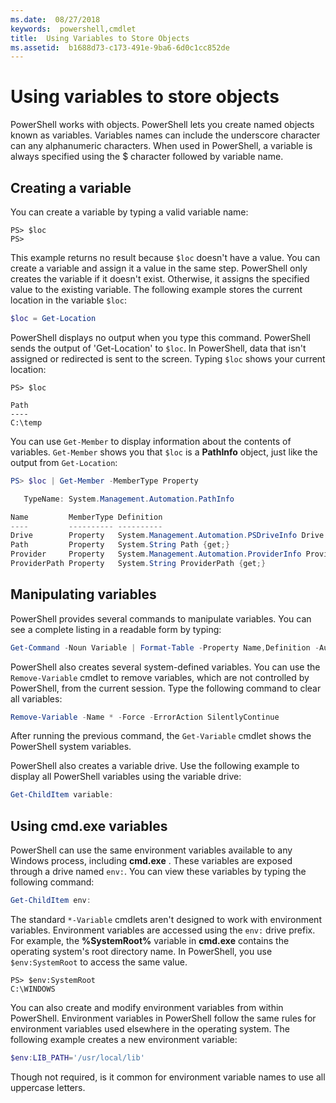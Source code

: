 ```yaml
---
ms.date:  08/27/2018
keywords:  powershell,cmdlet
title:  Using Variables to Store Objects
ms.assetid:  b1688d73-c173-491e-9ba6-6d0c1cc852de
---
```


# Using variables to store objects

PowerShell works with objects. PowerShell lets you create named objects known as variables.
Variables names can include the underscore character can any alphanumeric characters. When used in
PowerShell, a variable is always specified using the \$ character followed by variable name.

## Creating a variable

You can create a variable by typing a valid variable name:

```
PS> $loc
PS>
```

This example returns no result because `$loc` doesn't have a value. You can create a variable and
assign it a value in the same step. PowerShell only creates the variable if it doesn't exist.
Otherwise, it assigns the specified value to the existing variable. The following example stores
the current location in the variable `$loc`:

```powershell
$loc = Get-Location
```

PowerShell displays no output when you type this command. PowerShell sends the output of
'Get-Location' to `$loc`. In PowerShell, data that isn't assigned or redirected is sent to the
screen. Typing `$loc` shows your current location:

```
PS> $loc

Path
----
C:\temp
```

You can use `Get-Member` to display information about the contents of variables. `Get-Member` shows
you that `$loc` is a **PathInfo** object, just like the output from `Get-Location`:

```powershell
PS> $loc | Get-Member -MemberType Property

   TypeName: System.Management.Automation.PathInfo

Name         MemberType Definition
----         ---------- ----------
Drive        Property   System.Management.Automation.PSDriveInfo Drive {get;}
Path         Property   System.String Path {get;}
Provider     Property   System.Management.Automation.ProviderInfo Provider {...
ProviderPath Property   System.String ProviderPath {get;}
```

## Manipulating variables

PowerShell provides several commands to manipulate variables. You can see a complete listing in a
readable form by typing:

```powershell
Get-Command -Noun Variable | Format-Table -Property Name,Definition -AutoSize -Wrap
```

PowerShell also creates several system-defined variables. You can use the `Remove-Variable` cmdlet
to remove variables, which are not controlled by PowerShell, from the current session. Type the
following command to clear all variables:

```powershell
Remove-Variable -Name * -Force -ErrorAction SilentlyContinue
```

After running the previous command, the `Get-Variable` cmdlet shows the PowerShell system variables.

PowerShell also creates a variable drive. Use the following example to display all PowerShell
variables using the variable drive:

```powershell
Get-ChildItem variable:
```

## Using cmd.exe  variables

PowerShell can use the same environment variables available to any Windows process, including
**cmd.exe** . These variables are exposed through a drive named `env:`. You can view these
variables by typing the following command:

```powershell
Get-ChildItem env:
```

The standard `*-Variable` cmdlets aren't designed to work with environment variables. Environment
variables are accessed using the `env:` drive prefix. For example, the **%SystemRoot%** variable in
**cmd.exe**  contains the operating system's root directory name. In PowerShell, you use
`$env:SystemRoot` to access the same value.

```
PS> $env:SystemRoot
C:\WINDOWS
```

You can also create and modify environment variables from within PowerShell. Environment variables
in PowerShell follow the same rules for environment variables used elsewhere in the operating
system. The following example creates a new environment variable:

```powershell
$env:LIB_PATH='/usr/local/lib'
```

Though not required, is it common for environment variable names to use all uppercase letters.